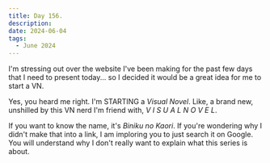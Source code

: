 ```yaml
---
title: Day 156.
description: 
date: 2024-06-04
tags: 
  - June 2024
---
```


I'm stressing out over the website I've been making for the past few days that I need to present today... so I decided it would be a great idea for me to start a VN.

Yes, you heard me right. I'm STARTING a *Visual Novel*. Like, a brand new, unshilled by this VN nerd I'm friend with, *V I S U A L N O V E L*.

If you want to know the name, it's *Biniku no Kaori*. If you're wondering why I didn't make that into a link, I am imploring you to just search it on Google. You will understand why I don't really want to explain what this series is about.